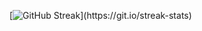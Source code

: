 [![GitHub Streak](https://streak-stats.demolab.com/?user=emanuel_dev_)](https://git.io/streak-stats)
